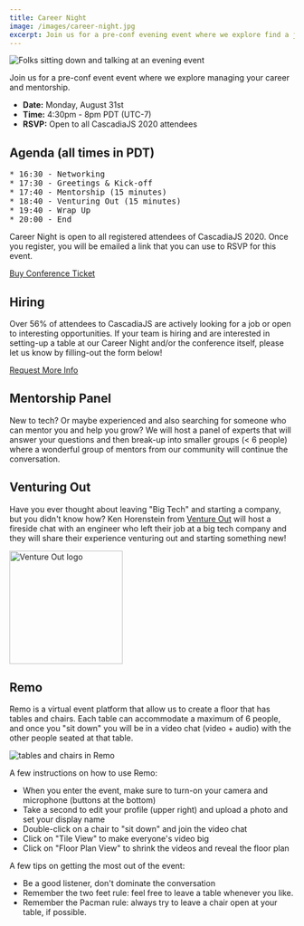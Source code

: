 ```yaml
---
title: Career Night
image: /images/career-night.jpg
excerpt: Join us for a pre-conf evening event where we explore find a job and managing your career.
---
```

![Folks sitting down and talking at an evening event](/images/career-night.jpg)

Join us for a pre-conf event event where we explore managing your career and mentorship.

* **Date:** Monday, August 31st
* **Time:** 4:30pm - 8pm PDT (UTC-7)
* **RSVP:** Open to all CascadiaJS 2020 attendees

## Agenda (all times in PDT)

<pre>
* 16:30 - Networking
* 17:30 - Greetings & Kick-off
* 17:40 - Mentorship (15 minutes)
* 18:40 - Venturing Out (15 minutes)
* 19:40 - Wrap Up
* 20:00 - End
</pre>

Career Night is open to all registered attendees of CascadiaJS 2020. Once you register, you will be emailed a link that you can use to RSVP for this event.

<div class="cta"><a href="https://ti.to/event-loop/cascadiajs-2020/">Buy Conference Ticket</a></div>

## Hiring

Over 56% of attendees to CascadiaJS are actively looking for a job or open to interesting opportunities. If your team is hiring and are interested in setting-up a table at our Career Night and/or the conference itself, please let us know by filling-out the form below!

<span class="cta"><a href="https://forms.gle/ypvAZKPpe4ZzdMfRA">Request More Info</a></span>

## Mentorship Panel

New to tech? Or maybe experienced and also searching for someone who can mentor you and help you grow? We will host a panel of experts that will answer your questions and then break-up into smaller groups (< 6 people) where a wonderful group of mentors from our community will continue the conversation.

## Venturing Out

Have you ever thought about leaving "Big Tech" and starting a company, but you didn't know how? Ken Horenstein from [Venture Out](https://ventureoutstartups.com/) will host a fireside chat with an engineer who left their job at a big tech company and they will share their experience venturing out and starting something new!

<img src="/images/vo-logo.png" width="200" alt="Venture Out logo"/>

## Remo

Remo is a virtual event platform that allow us to create a floor that has tables and chairs. Each table can accommodate a maximum of 6 people, and once you "sit down" you will be in a video chat (video + audio) with the other people seated at that table.

![tables and chairs in Remo](/images/remo-tables.png)

A few instructions on how to use Remo:
- When you enter the event, make sure to turn-on your camera and microphone (buttons at the bottom)
- Take a second to edit your profile (upper right) and upload a photo and set your display name
- Double-click on a chair to "sit down" and join the video chat
- Click on "Tile View" to make everyone's video big
- Click on "Floor Plan View" to shrink the videos and reveal the floor plan

A few tips on getting the most out of the event:
- Be a good listener, don't dominate the conversation
- Remember the two feet rule: feel free to leave a table whenever you like.
- Remember the Pacman rule: always try to leave a chair open at your table, if possible.
